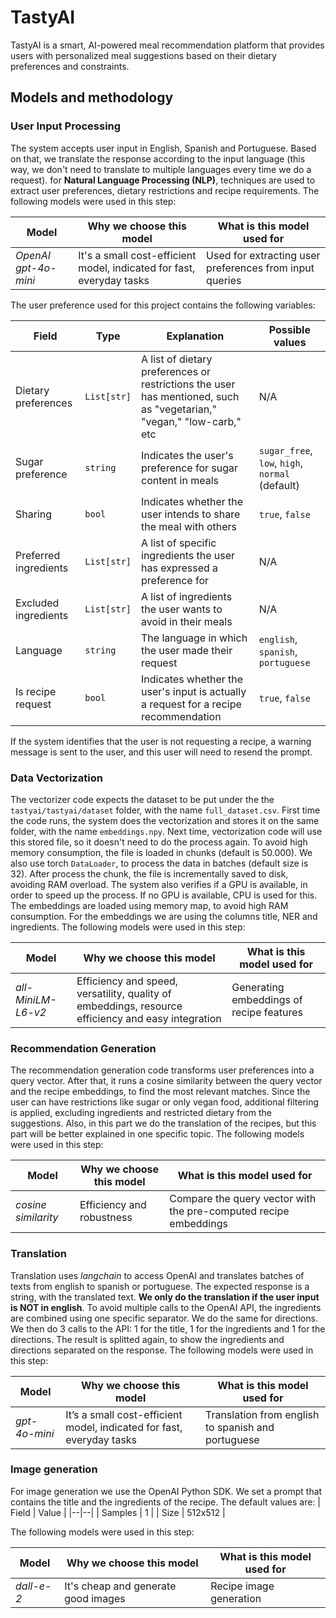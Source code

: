 ﻿# TastyAI

TastyAI is a smart, AI-powered meal recommendation platform that provides users with personalized meal suggestions based on their dietary preferences and constraints.

## Models and methodology

### User Input Processing

The system accepts user input in English, Spanish and Portuguese. Based on that, we translate the response according to the input language (this way, we don't need to translate to multiple languages every time we do a request).
for **Natural Language Processing (NLP)**, techniques are used to extract user preferences, dietary restrictions and recipe requirements.
The following models were used in this step:

| Model               |Why we choose this model                          |What is this model used for                         |
|----------------|-------------------------------|-----------------------------|
|*OpenAI gpt-4o-mini*| It's a small cost-efficient model, indicated for fast, everyday tasks            |Used for extracting user preferences from input queries   |

The user preference used for this project contains the following variables:

|Field| Type  | Explanation | Possible values
|--|--|--|--|
| Dietary preferences  | `List[str]` | A list of dietary preferences or restrictions the user has mentioned, such as "vegetarian," "vegan," "low-carb," etc | N/A |
| Sugar preference | `string` | Indicates the user's preference for sugar content in meals | `sugar_free`, `low`, `high`, `normal` (default) |
| Sharing | `bool` | Indicates whether the user intends to share the meal with others | `true`, `false` |
| Preferred ingredients | `List[str]` | A list of specific ingredients the user has expressed a preference for | N/A |
| Excluded ingredients | `List[str]` | A list of ingredients the user wants to avoid in their meals | N/A |
| Language | `string` | The language in which the user made their request | `english`, `spanish`, `portuguese` |
| Is recipe request | `bool` | Indicates whether the user's input is actually a request for a recipe recommendation | `true`, `false` |

If the system identifies that the user is not requesting a recipe, a warning message is sent to the user, and this user will need to resend the prompt.

### Data Vectorization

The vectorizer code expects the dataset to be put under the the `tastyai/tastyai/dataset` folder, with the name `full_dataset.csv`. First time the code runs, the system does the vectorization and stores it on the same folder, with the name `embeddings.npy`. Next time, vectorization code will use this stored file, so it doesn't need to do the process again.
To avoid high memory consumption, the file is loaded in chunks (default is 50.000). We also use torch `DataLoader`,  to process the data in batches (default size is 32).
After process the chunk, the file is incrementally saved to disk, avoiding RAM overload. The system also verifies if a GPU is available, in order to speed up the process. If no GPU is available, CPU is used for this.
The embeddings are loaded using memory map, to avoid high RAM consumption.
For the embeddings we are using the columns title, NER and ingredients. 
The following models were used in this step:

| Model               |Why we choose this model                          |What is this model used for                         |
|----------------|-------------------------------|-----------------------------|
|*all-MiniLM-L6-v2*| Efficiency and speed, versatility, quality of embeddings, resource efficiency and easy integration | Generating embeddings of recipe features |

### Recommendation Generation
The recommendation generation code transforms user preferences into a query vector. After that, it runs a cosine similarity between the query vector and the recipe embeddings, to find the most relevant matches. 
Since the user can have restrictions like sugar or only vegan food, additional filtering is applied, excluding ingredients and restricted dietary from the suggestions.
Also, in this part we do the translation of the recipes, but this part will be better explained in one specific topic.
The following models were used in this step:

| Model               |Why we choose this model                          |What is this model used for                         |
|----------------|-------------------------------|-----------------------------|
|*cosine similarity*| Efficiency and robustness | Compare the query vector with the pre-computed recipe embeddings |

### Translation
Translation uses *langchain* to access OpenAI and translates batches of texts from english to spanish or portuguese. The expected response is a string, with the translated text. **We only do the translation if the user input is NOT in english**.
To avoid multiple calls to the OpenAI API, the ingredients are combined using one specific separator. We do the same for directions. We then do 3 calls to the API: 1 for the title, 1 for the ingredients and 1 for the directions.
The result is splitted again, to show the ingredients and directions separated on the response.
The following models were used in this step:

| Model               |Why we choose this model                          |What is this model used for                         |
|----------------|-------------------------------|-----------------------------|
|*gpt-4o-mini*| It’s a small cost-efficient model, indicated for fast, everyday tasks | Translation from english to spanish and portuguese |

### Image generation
For image generation we use the OpenAI Python SDK. We set a prompt that contains the title and the ingredients of the recipe. The default values are:
| Field | Value |
|--|--|
| Samples | 1 |
| Size | 512x512 |

The following models were used in this step:

| Model               |Why we choose this model                          |What is this model used for                         |
|----------------|-------------------------------|-----------------------------|
|*dall-e-2*| It's cheap and generate good images  | Recipe image generation |

